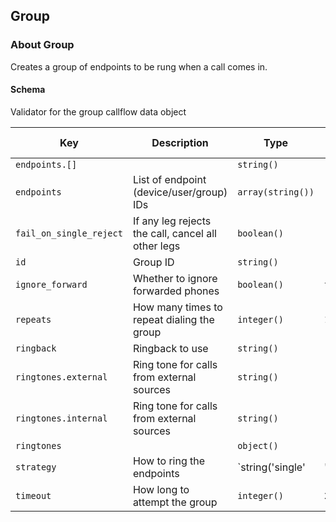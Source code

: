 ## Group

### About Group

Creates a group of endpoints to be rung when a call comes in.

#### Schema

Validator for the group callflow data object



Key | Description | Type | Default | Required | Support Level
--- | ----------- | ---- | ------- | -------- | -------------
`endpoints.[]` |   | `string()` |   | `false` |  
`endpoints` | List of endpoint (device/user/group) IDs | `array(string())` | `[]` | `false` |  
`fail_on_single_reject` | If any leg rejects the call, cancel all other legs | `boolean()` |   | `false` |  
`id` | Group ID | `string()` |   | `false` |  
`ignore_forward` | Whether to ignore forwarded phones | `boolean()` | `true` | `false` |  
`repeats` | How many times to repeat dialing the group | `integer()` | `1` | `false` |  
`ringback` | Ringback to use | `string()` |   | `false` |  
`ringtones.external` | Ring tone for calls from external sources | `string()` |   | `false` |  
`ringtones.internal` | Ring tone for calls from external sources | `string()` |   | `false` |  
`ringtones` |   | `object()` |   | `false` |  
`strategy` | How to ring the endpoints | `string('single' | 'simultaneous')` | `simultaneous` | `false` |  
`timeout` | How long to attempt the group | `integer()` | `20` | `false` |  



